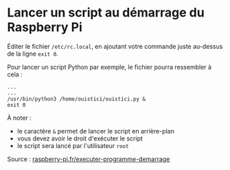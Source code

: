# Lancer un script au démarrage du Raspberry Pi

Éditer le fichier `/etc/rc.local`, en ajoutant votre commande juste au-dessus de la ligne `exit 0`.

Pour lancer un script Python par exemple, le fichier pourra ressembler à cela :
```
...
...
/usr/bin/python3 /home/ouistici/ouistici.py &
exit 0
```
À noter : 
- le caractère `&` permet de lancer le script en arrière-plan
- vous devez avoir le droit d'exécuter le script
- le script sera lancé par l'utilisateur `root`


Source : [raspberry-pi.fr/executer-programme-demarrage](https://raspberry-pi.fr/executer-programme-demarrage/)
